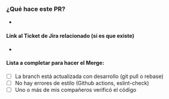 ### ¿Qué hace este PR?

- 

#### Link al Ticket de Jira relacionado (si es que existe)

- 

#### Lista a completar para hacer el Merge:

- [ ] La branch está actualizada con desarrollo (git pull o rebase)
- [ ] No hay errores de estilo (Github actions, eslint-check)
- [ ] Uno o más de mis compañeros verificó el código